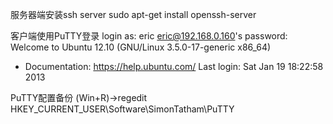 服务器端安装ssh server
sudo apt-get install openssh-server

客户端使用PuTTY登录
login as: eric
eric@192.168.0.160's password:
Welcome to Ubuntu 12.10 (GNU/Linux 3.5.0-17-generic x86_64)

 * Documentation:  https://help.ubuntu.com/
Last login: Sat Jan 19 18:22:58 2013

PuTTY配置备份
(Win+R)->regedit
HKEY_CURRENT_USER\Software\SimonTatham\PuTTY